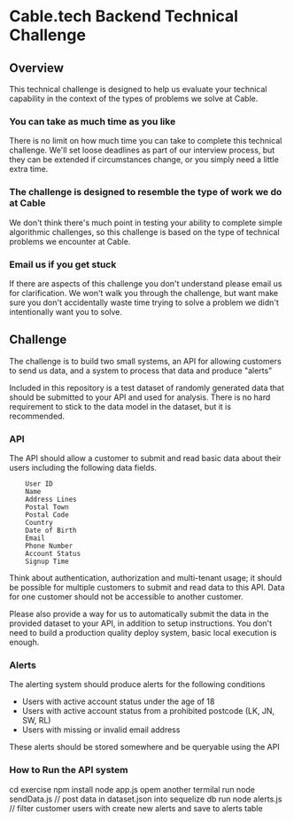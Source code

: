 # Cable.tech Backend Technical Challenge

## Overview

This technical challenge is designed to help us evaluate your technical capability in the context of the types of problems we solve at Cable.

### You can take as much time as you like

There is no limit on how much time you can take to complete this technical challenge. We'll set loose deadlines as part of our interview process, but they can be extended if circumstances change, or you simply need a little extra time.

### The challenge is designed to resemble the type of work we do at Cable

We don't think there's much point in testing your ability to complete simple algorithmic challenges, so this challenge is based on the type of technical problems we encounter at Cable.

### Email us if you get stuck

If there are aspects of this challenge you don't understand please email us for clarification. We won't walk you through the challenge, but want make sure you don't accidentally waste time trying to solve a problem we didn't intentionally want you to solve.

## Challenge

The challenge is to build two small systems, an API for allowing customers to send us data, and a system to process that data and produce "alerts"

Included in this repository is a test dataset of randomly generated data that should be submitted to your API and used for analysis. There is no hard requirement to stick to the data model in the dataset, but it is recommended.

### API

The API should allow a customer to submit and read basic data about their users including the following data fields.

```
    User ID
    Name
    Address Lines
    Postal Town
    Postal Code
    Country
    Date of Birth
    Email
    Phone Number
    Account Status
    Signup Time
```

Think about authentication, authorization and multi-tenant usage; it should be possible for multiple customers to submit and read data to this API. Data for one customer should not be accessible to another customer.

Please also provide a way for us to automatically submit the data in the provided dataset to your API, in addition to setup instructions. You don't need to build a production quality deploy system, basic local execution is enough.

### Alerts

The alerting system should produce alerts for the following conditions

- Users with active account status under the age of 18
- Users with active account status from a prohibited postcode (LK, JN, SW, RL)
- Users with missing or invalid email address

These alerts should be stored somewhere and be queryable using the API

### How to Run the API system

cd exercise
npm install
node app.js
opem another termilal
run node sendData.js // post data in dataset.json into sequelize db
run node alerts.js // filter customer users with create new alerts and save to alerts table

